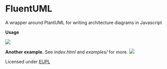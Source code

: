 # FluentUML

A wrapper around PlantUML for writing architecture diagrams in Javascript

**Usage**
    <script type=text/javascript src=plantuml-encoder.min.js></script>
    <script type=text/javascript src=FluentUML.js></script>
    <script type=text/javascript>
    		var UML = new FluentUML();
		var master = UML.node('Master').type('Server').note('Serves requests');
		var slave = UML.node('Slave').type('Client').note('Responsible for update');
		var dbA = UML.database('Table A');
		var dbB = UML.database('Table B');
		master.right(dbA);
		slave.up(master).note('Pull changes');
		slave.right(dbB);
		document.body.innerHTML = UML.toHTML();
    </script>

<img src="https://www.plantuml.com/plantuml/img/bP9FJyCm3CNl-HG-zp1Ks0bLbROXJY0XjXlYaALU6vR69Kxt1yHtnzkghLocScbL-_tYvxnc7FSESsMSPdwmkWowXc_rP3qkAclM7faXLO_auzn-8QItwaSfniyMlS71GCjeD0_Nq_83JHmiroRQZOtxmO2XkY6FVlY80Xj7-_e_24STXwySRMrzELYUtNJ9ALvRt-W3L9CdKmMg4M9eiTVn576gpReCrFfYHeu2R2iR-ngkT45RyG0hxRZVAN2bMnVx3YxDBjefXG93t_15ShxjQw8WWMjVkgidIT0K5hYB4sTBVqW3Z3mmA4y5mYw5B9jZs638StXJIVAiMRf9ea0TwonpvD_boEgzOsw5cJahntJCtEaD7f5NP37ETkaGLd9bRLD8f4BAIozbQzZT2RBG1y7aJtryha-bBiPW54Ov2A1a8epQuqTw3o-jSs0gMLtCvQVcIJbMlm00">

**Another example**. See *index.html* and *examples/* for more.
<img src="https://www.plantuml.com/plantuml/img/bLJRRjim37tNLn3zWAvocxGPYW9fkW45MgnOkhti0cWoRMkLfKoIbsH3_trKRfQ6eV1U0f67XpewP7pfmrhZ5PDQU7-ZHEr42x_PdJBus2ZvPD1xuEojDM6kVY7mWZqpvl57XqRYO4BdKGe_lDv--uuo32uNCgYVAgm74wHj5zQW6Nv5YGjjr-t_K7mGOVYJWsgLgGUNNxxQJOxv9sKM8f9QQwnid6qHWkimGOmDU2taK-riPygPrTR1ib4XhV6DAEsID40bj4-H4YlHwP0gwC7TQA-jAz6bWlkIWzil5JaQk32rVh4J3TgwHro5gLQrYTC0IJ_e6DDO1GWMdAgR0AMA_PGrx6_sFDe6OecUV6AR5AmuV68VFBNviiyKb9bseQ7kIWeMi8Iyu9GAthHnAH3xx5cabJH9vOCZcesCm_lXg6_vsKHvHo0yh2vetZiVONLEBTvZJGqsrnto8yhVsHfkJPeTxxBlka3fvnwO4F1HuHBOWtMXibhPNCfSDbXscWQ-5S5FKnNyXFWpXxJ2mEOqX-XbSY-FbjtRKbNhV-FHm7jXHDtpVQwGdsrUIfyI7u1D5mkhJ8WppVgCaZuFpbPAOuQFUnstfh8PTfvmPqAZAKLcAR-8uo9jjI6H2vHAQF8zAvcaxwH_TETJk3ZfhuZxaOE9HxlbwR7epmrg3BZ7Q7a0ZlNnLw3jUaslaRehqSCLesKx84ME53t2SuGJS7n5-L5odYJdymrxUnudPtwM1f4zEaJZB2esodO1jIF3zz595d4M5sOVNMJHPFFmRL0GZIpTHpoB2lO7">

Licensed under [EUPL](https://joinup.ec.europa.eu/collection/eupl/eupl-text-11-12)
